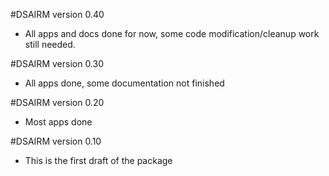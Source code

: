 #DSAIRM version 0.40

* All apps and docs done for now, some code modification/cleanup work still needed.


#DSAIRM version 0.30

* All apps done, some documentation not finished


#DSAIRM version 0.20

* Most apps done


#DSAIRM version 0.10

* This is the first draft of the package
